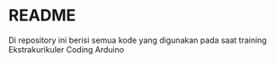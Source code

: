 # README

Di repository ini berisi semua kode yang digunakan pada saat training Ekstrakurikuler Coding Arduino
